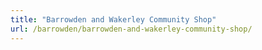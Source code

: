 ```yaml
---
title: "Barrowden and Wakerley Community Shop"
url: /barrowden/barrowden-and-wakerley-community-shop/
---
```

